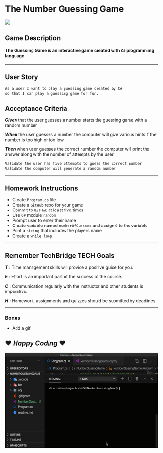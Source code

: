 # The Number Guessing Game 

<img src="https://img.shields.io/badge/C%23-100%25-green"> 

## Game Description 
#### The Guessing Game is an interactive game created with `C#` programming language 
---
## User Story
    As a user I want to play a guessing game created by C#
    so that I can play a guessing game for fun. 

## Acceptance Criteria 
**_Given_** that the user guesses a number starts the guessing game with a random number
    
**_When_** the user guesses a number the computer will give various hints if the number is too high or too low
    
***_Then_*** when user guesses the correct number the computer will print the answer along with the number of attempts by the user. 

    
    Validate the user has five attempts to guess the correct number
    Validate the computer will generate a random number 

---
## Homework Instructions
* Create `Program.cs` file
* Create a `GitHub` repo for your game
* Commit to `GitHub` at least five times
* Use `C#` module `random`
* Prompt user to enter their name
* Create variable named `numberOfGuesses` and assign `0` to the variable 
* Print a `string` that includes the players name
* Create a `while loop`

---
## Remember TechBridge TECH Goals

**_T_** : Time management skills will provide a positive guide for you.

**_E_** : Effort is an important part of the success of the course.
    
**_C_** : Communication regularly with the instructor and other students is imperative.
    
**_H_** :  Homework, assignments and quizzes should be submitted by deadlines.

---
### Bonus
* Add a gif

## ❤ **_Happy Coding_** ❤
![](./NumberGuessingGame.gif)

